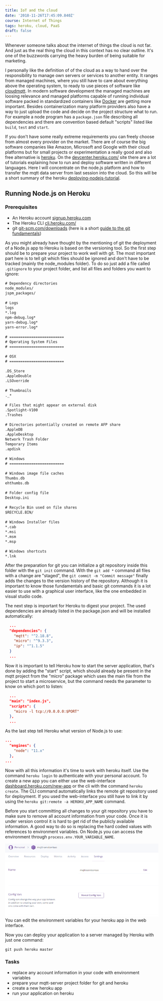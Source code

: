 ```yaml
---
title: IoT and the cloud
date: '2018-11-26T17:45:09.840Z'
course: Internet of Things
tags: heroku, cloud, PaaS
draft: false
---
```


Whenever someone talks about the internet of things the cloud is not far. And
just as the real thing the cloud in this context has no clear outline. It's one
of the buzzwords carrying the heavy burden of being suitable for marketing.

I personally like the definition of of the cloud as a way to hand over the
responsibility to manage own servers or services to another entity. It ranges
from managed machines, where you still have to care about everything above the
operating system, to ready to use pieces of software like
[cloudmqtt](https://www.cloudmqtt.com). In modern software development the
managed machines are loosing relevance and managed platforms capable of running
individual software packed in standardized containers like
[Docker](https://docker.com) are getting more important. Besides
containerization many platform providers also have a way to just upload the code
and decide on the project structure what to run. For example a node program has
a `package.json` file describing all dependencies and there are convention based
default "scripts" listed like `build`, `test` and `start`.

If you don't have some really extreme requirements you can freely choose from
almost every provider on the market. There are of course the big software
companies like Amazon, Microsoft and Google with their cloud platforms but for
small projects or experimentation a really good and also free alternative is
[heroku](https://heroku.com). On the
[devcenter.heroku.com/](https://devcenter.heroku.com/) site there are a lot of
tutorials explaining how to run and deploy software written in different
languages. Here I will concentrate on the node.js platform and how to transfer
the mqtt data server from last session into the cloud. So this will be a short
summary of the heroku
[deploying-nodejs-tutorial](https://devcenter.heroku.com/articles/deploying-nodejs).

## Running Node.js on Heroku

### Prerequisites

- An Heroku account [signup.heroku.com](https://signup.heroku.com)
- The Heroku CLI [cli.heroku.com/](https://cli.heroku.com/)
- git [git-scm.com/downloads](https://git-scm.com/downloads) (here is a short
  [guide to the git fundamentals](http://rogerdudler.github.io/git-guide/))

As you might already have thought by the mentioning of git the deployment of a
Node.js app to Heroku is based on the versioning tool. So the first step should
be to prepare your project to work well with git. The most important part here
is to tell git which files should be ignored and don't have to be tracked
(mainly the node_modules folder). To do so just add a file called `.gitignore`
to your project folder, and list all files and folders you want to ignore:

```gitignore
# Dependency directories
node_modules/
jspm_packages/

# Logs
logs
*.log
npm-debug.log*
yarn-debug.log*
yarn-error.log*

# =========================
# Operating System Files
# =========================

# OSX
# =========================

.DS_Store
.AppleDouble
.LSOverride

# Thumbnails
._*

# Files that might appear on external disk
.Spotlight-V100
.Trashes

# Directories potentially created on remote AFP share
.AppleDB
.AppleDesktop
Network Trash Folder
Temporary Items
.apdisk

# Windows
# =========================

# Windows image file caches
Thumbs.db
ehthumbs.db

# Folder config file
Desktop.ini

# Recycle Bin used on file shares
$RECYCLE.BIN/

# Windows Installer files
*.cab
*.msi
*.msm
*.msp

# Windows shortcuts
*.lnk
```

After the preparation for git you can initialize a git repository inside this
folder with the `git init` command. With the `git add *` command all files with
a change are "staged", the `git commit -m "Commit message"` finally adds the
changes to the version history of the repository. Although it is important to
know those fundamentals and basic git commands it is a lot easier to use with a
graphical user interface, like the one embedded in visual studio code.

The next step is important for Heroku to digest your project. The used
dependencies are already listed in the package.json and will be installed
automatically:

```json
  ...
  "dependencies": {
    "mqtt": "^2.18.8",
    "micro": "^9.3.3",
    "ip": "^1.1.5"
  }
  ...
```

Now it is important to tell Heroku how to start the server application, that's
done by adding the "start" script, which should already be present in the mqtt
project from the "micro" package which uses the main file from the project to
start a microservice, but the command needs the parameter to know on which port
to listen:

```json
  ...
  "main": "index.js",
  "scripts": {
    "micro -l tcp://0.0.0.0:$PORT"
  },
  ...
```

As the last step tell Heroku what version of Node.js to use:

```json
...
  "engines": {
    "node": "11.x"
  },
...
```

Now with all this information it's time to work with heroku itself. Use the
command `heroku login` to authenticate with your personal account. To create a
new app you can either use the web-interface
[dashboard.heroku.com/new-app](https://dashboard.heroku.com/new-app) or the cli
with the command `heroku create`. The CLI command automatically links the remote
git repository used for deployment. If you used the web-interface you still have
to link it by using the `heroku git:remote -a HEROKU_APP_NAME` command.

Before you start committing all changes to your git repository you have to make
sure to remove all account information from your code. Once it is under version
control it is hard to get rid of the publicly available information. A good way
to do so is replacing the hard coded values with references to environment
variables. On Node.js you can access the environment through
`process.env.YOUR_VARIABLE_NAME`.

![screenshot of the heroku app settings area](./heroku-settings.png) You can
edit the environment variables for your heroku app in the web interface.

Now you can deploy your application to a server managed by Heroku with just one
command:

```shell
git push heroku master
```

### Tasks

- replace any account information in your code with environment variables
- prepare your mqtt-server project folder for git and heroku
- create a new heroku app
- run your application on heroku
